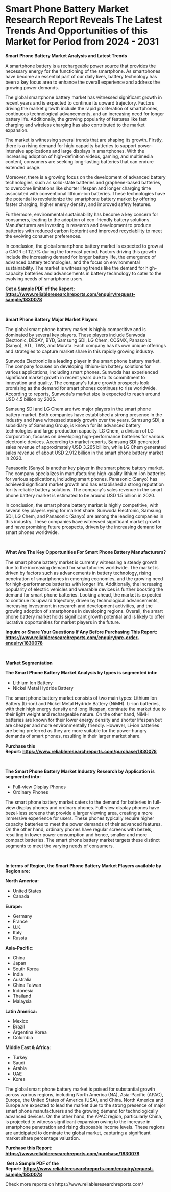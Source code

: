 <p><h1>Smart Phone Battery Market Research Report Reveals The Latest Trends And Opportunities of this Market for Period from 2024 - 2031</h1></p><p><strong>Smart Phone Battery Market Analysis and Latest Trends</strong></p>
<p><p>A smartphone battery is a rechargeable power source that provides the necessary energy for the functioning of the smartphone. As smartphones have become an essential part of our daily lives, battery technology has been a key focus area to enhance the overall experience and address the growing power demands.</p><p>The global smartphone battery market has witnessed significant growth in recent years and is expected to continue its upward trajectory. Factors driving the market growth include the rapid proliferation of smartphones, continuous technological advancements, and an increasing need for longer battery life. Additionally, the growing popularity of features like fast charging and wireless charging has also contributed to the market expansion.</p><p>The market is witnessing several trends that are shaping its growth. Firstly, there is a rising demand for high-capacity batteries to support power-intensive applications and large displays in smartphones. With the increasing adoption of high-definition videos, gaming, and multimedia content, consumers are seeking long-lasting batteries that can endure extended usage.</p><p>Moreover, there is a growing focus on the development of advanced battery technologies, such as solid-state batteries and graphene-based batteries, to overcome limitations like shorter lifespan and longer charging time associated with conventional lithium-ion batteries. These technologies have the potential to revolutionize the smartphone battery market by offering faster charging, higher energy density, and improved safety features.</p><p>Furthermore, environmental sustainability has become a key concern for consumers, leading to the adoption of eco-friendly battery solutions. Manufacturers are investing in research and development to produce batteries with reduced carbon footprint and improved recyclability to meet the evolving consumer preferences.</p><p>In conclusion, the global smartphone battery market is expected to grow at a CAGR of 12.7% during the forecast period. Factors driving this growth include the increasing demand for longer battery life, the emergence of advanced battery technologies, and the focus on environmental sustainability. The market is witnessing trends like the demand for high-capacity batteries and advancements in battery technology to cater to the evolving needs of smartphone users.</p></p>
<p><strong>Get a Sample PDF of the Report:&nbsp; <a href="https://www.reliableresearchreports.com/enquiry/request-sample/1830078">https://www.reliableresearchreports.com/enquiry/request-sample/1830078</a></strong></p>
<p>&nbsp;</p>
<p><strong>Smart Phone Battery Major Market Players</strong></p>
<p><p>The global smart phone battery market is highly competitive and is dominated by several key players. These players include Sunwoda Electronic, DESAY, BYD, Samsung SDI, LG Chem, COSMX, Panasonic (Sanyo), ATL, TWS, and Murata. Each company has its own unique offerings and strategies to capture market share in this rapidly growing industry.</p><p>Sunwoda Electronic is a leading player in the smart phone battery market. The company focuses on developing lithium-ion battery solutions for various applications, including smart phones. Sunwoda has experienced significant market growth in recent years due to its commitment to innovation and quality. The company's future growth prospects look promising as the demand for smart phones continues to rise worldwide. According to reports, Sunwoda's market size is expected to reach around USD 4.5 billion by 2025.</p><p>Samsung SDI and LG Chem are two major players in the smart phone battery market. Both companies have established a strong presence in the industry and have witnessed steady growth over the years. Samsung SDI, a subsidiary of Samsung Group, is known for its advanced battery technologies and large production capacity. LG Chem, a division of LG Corporation, focuses on developing high-performance batteries for various electronic devices. According to market reports, Samsung SDI generated sales revenue of approximately USD 3.265 billion, while LG Chem generated sales revenue of about USD 2.912 billion in the smart phone battery market in 2020.</p><p>Panasonic (Sanyo) is another key player in the smart phone battery market. The company specializes in manufacturing high-quality lithium-ion batteries for various applications, including smart phones. Panasonic (Sanyo) has achieved significant market growth and has established a strong reputation for its reliable battery solutions. The company's sales revenue in the smart phone battery market is estimated to be around USD 1.5 billion in 2020.</p><p>In conclusion, the smart phone battery market is highly competitive, with several key players vying for market share. Sunwoda Electronic, Samsung SDI, LG Chem, and Panasonic (Sanyo) are among the leading companies in this industry. These companies have witnessed significant market growth and have promising future prospects, driven by the increasing demand for smart phones worldwide.</p></p>
<p>&nbsp;</p>
<p><strong>What Are The Key Opportunities For Smart Phone Battery Manufacturers?</strong></p>
<p><p>The smart phone battery market is currently witnessing a steady growth due to the increasing demand for smartphones worldwide. The market is driven by factors such as advancements in battery technology, rising penetration of smartphones in emerging economies, and the growing need for high-performance batteries with longer life. Additionally, the increasing popularity of electric vehicles and wearable devices is further boosting the demand for smart phone batteries. Looking ahead, the market is expected to continue its upward trajectory, driven by technological advancements, increasing investment in research and development activities, and the growing adoption of smartphones in developing regions. Overall, the smart phone battery market holds significant growth potential and is likely to offer lucrative opportunities for market players in the future.</p></p>
<p><strong>Inquire or Share Your Questions If Any Before Purchasing This Report: <a href="https://www.reliableresearchreports.com/enquiry/pre-order-enquiry/1830078">https://www.reliableresearchreports.com/enquiry/pre-order-enquiry/1830078</a></strong></p>
<p>&nbsp;</p>
<p><strong>Market Segmentation</strong></p>
<p><strong>The Smart Phone Battery Market Analysis by types is segmented into:</strong></p>
<p><ul><li>Lithium Ion Battery</li><li>Nickel Metal Hydride Battery</li></ul></p>
<p><p>The smart phone battery market consists of two main types: Lithium Ion Battery (Li-ion) and Nickel Metal Hydride Battery (NiMH). Li-ion batteries, with their high energy density and long lifespan, dominate the market due to their light weight and rechargeable nature. On the other hand, NiMH batteries are known for their lower energy density and shorter lifespan but are cheaper and more environmentally friendly. However, Li-ion batteries are being preferred as they are more suitable for the power-hungry demands of smart phones, resulting in their larger market share.</p></p>
<p><strong>Purchase this Report:&nbsp;<a href="https://www.reliableresearchreports.com/purchase/1830078">https://www.reliableresearchreports.com/purchase/1830078</a></strong></p>
<p>&nbsp;</p>
<p><strong>The Smart Phone Battery Market Industry Research by Application is segmented into:</strong></p>
<p><ul><li>Full-view Display Phones</li><li>Ordinary Phones</li></ul></p>
<p><p>The smart phone battery market caters to the demand for batteries in full-view display phones and ordinary phones. Full-view display phones have bezel-less screens that provide a larger viewing area, creating a more immersive experience for users. These phones typically require higher capacity batteries to meet the power demands of their advanced features. On the other hand, ordinary phones have regular screens with bezels, resulting in lower power consumption and hence, smaller and more compact batteries. The smart phone battery market targets these distinct segments to meet the varying needs of consumers.</p></p>
<p>&nbsp;</p>
<p><strong>In terms of Region, the Smart Phone Battery Market Players available by Region are:</strong></p>
<p>
    <p> <strong> North America: </strong>
        <ul>
            <li>United States</li>
            <li>Canada</li>
        </ul>
        </p> 
    <p> <strong> Europe: </strong>
        <ul>
            <li>Germany</li>
            <li>France</li>
            <li>U.K.</li>
            <li>Italy</li>
            <li>Russia</li>
        </ul>
        </p> 
    <p> <strong> Asia-Pacific: </strong>
        <ul>
            <li>China</li>
            <li>Japan</li>
            <li>South Korea</li>
            <li>India</li>
            <li>Australia</li>
            <li>China Taiwan</li>
            <li>Indonesia</li>
            <li>Thailand</li>
            <li>Malaysia</li>
        </ul>
        </p> 
    <p> <strong> Latin America: </strong>
        <ul>
            <li>Mexico</li>
            <li>Brazil</li>
            <li>Argentina Korea</li>
            <li>Colombia</li>
        </ul>
        </p> 
    <p> <strong> Middle East & Africa: </strong>
        <ul>
            <li>Turkey</li>
            <li>Saudi</li>
            <li>Arabia</li>
            <li>UAE</li>
            <li>Korea</li>
        </ul>
    </p>
    </p>
<p><p>The global smart phone battery market is poised for substantial growth across various regions, including North America (NA), Asia-Pacific (APAC), Europe, the United States of America (USA), and China. North America and Europe are expected to lead the market due to the strong presence of major smart phone manufacturers and the growing demand for technologically advanced devices. On the other hand, the APAC region, particularly China, is projected to witness significant expansion owing to the increase in smartphone penetration and rising disposable income levels. These regions are anticipated to dominate the global market, capturing a significant market share percentage valuation.</p></p>
<p><strong>Purchase this Report: <a href="https://www.reliableresearchreports.com/purchase/1830078">https://www.reliableresearchreports.com/purchase/1830078</a></strong></p>
<p>&nbsp;<strong>Get a Sample PDF of the Report:&nbsp;&nbsp;<a href="https://www.reliableresearchreports.com/enquiry/request-sample/1830078">https://www.reliableresearchreports.com/enquiry/request-sample/1830078</a></strong></p>
<p><strong></strong></p>
<p>Check more reports on https://www.reliableresearchreports.com/</p>